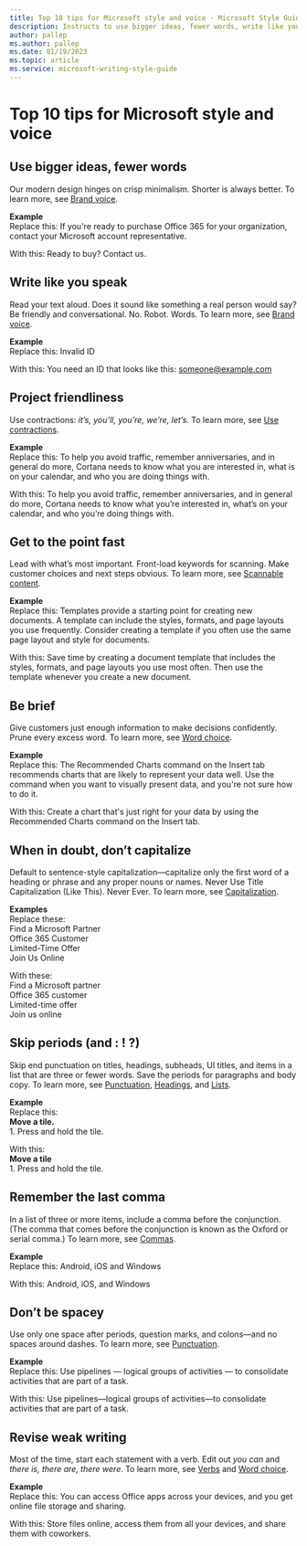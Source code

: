 ```yaml
---
title: Top 10 tips for Microsoft style and voice - Microsoft Style Guide
description: Instructs to use bigger ideas, fewer words, write like you speak, project friendliness and get to the point fast.
author: pallep
ms.author: pallep
ms.date: 01/19/2023
ms.topic: article
ms.service: microsoft-writing-style-guide
---
```


# Top 10 tips for Microsoft style and voice

## Use bigger ideas, fewer words
Our modern design hinges on crisp minimalism. Shorter is always better. To
learn more, see [Brand voice](~/brand-voice-above-all-simple-human.md).

**Example**<br />Replace this: If you're ready to purchase Office 365 for your organization, contact your Microsoft account representative.

With this: Ready to buy? Contact us.

## Write like you speak
Read your text aloud. Does it sound like something a real person would
say? Be friendly and conversational. No. Robot. Words. To
learn more, see [Brand voice](~/brand-voice-above-all-simple-human.md).

**Example**<br />Replace this: Invalid ID

With this: You need an ID that looks like this: <someone@example.com>

## Project friendliness
Use contractions: *it’s, you’ll, you’re, we’re, let’s.* To learn more, see [Use contractions](~/word-choice/use-contractions.md).

**Example**<br />Replace this: To help you avoid traffic, remember anniversaries, and 
in general do more, Cortana needs to know what you are interested in, what is on your calendar, 
and who you are doing things with. 

With this: To help you avoid traffic, remember anniversaries, and in general do more, 
Cortana needs to know what you’re interested in, what’s on your calendar, and who you’re doing things with.

## Get to the point fast
Lead with what’s most important. Front-load keywords for scanning. Make
customer choices and next steps obvious. To learn more, see [Scannable content](~/scannable-content/index.md).

**Example**<br />Replace this: Templates
provide a starting point for creating new documents. A template can
include the styles, formats, and page layouts you use frequently.
Consider creating a template if you often use the same page layout and
style for documents.

With this: Save
time by creating a document template that includes the styles, formats,
and page layouts you use most often. Then use the template whenever you
create a new document.

## Be brief
Give customers just enough information to make decisions confidently. Prune every excess word. To learn more, see [Word choice](~/word-choice/index.md).

**Example**<br />Replace this:
The Recommended Charts command on the Insert tab recommends charts that
are likely to represent your data well. Use the command when you want
to visually present data, and you're not sure how to do it. 

With this: Create a chart that's just right for your data by using the Recommended Charts command on the Insert tab.

## When in doubt, don’t capitalize
Default to sentence-style capitalization—capitalize only the first word of
a heading or phrase and any proper nouns or names. Never Use Title
Capitalization (Like This). Never Ever. To learn more, see [Capitalization](~/capitalization.md).

**Examples**<br />Replace these: <br />Find a Microsoft Partner<br />Office 365 Customer<br />Limited-Time Offer<br />Join Us Online

With these:<br />Find a Microsoft partner<br />Office 365 customer<br />Limited-time offer<br />Join us online

## Skip periods (and : \! ?)
Skip end punctuation on titles, headings, subheads, UI titles, and
items in a list that are three or fewer words. Save the periods for
paragraphs and body copy. To learn more, see [Punctuation](~/punctuation/index.md), [Headings](~/scannable-content/headings.md), and [Lists](~/scannable-content/lists.md). 

**Example**<br />Replace this:<br />**Move a tile.**<br />1\. Press and hold the tile.

With this:<br />**Move a tile**<br />1\. Press and hold the tile.

## Remember the last comma
In a list of three or more items, include a comma before the conjunction. (The comma that comes before the conjunction is known as the Oxford or serial comma.) To learn more, see [Commas](~/punctuation/commas.md). 

**Example**<br />Replace this: Android, iOS and Windows

With this: Android, iOS, and Windows

## Don’t be spacey
Use only one space after periods, question marks, and colons—and no spaces around dashes. To learn more, see [Punctuation](~/punctuation/index.md).

**Example**<br />Replace this: Use pipelines — logical groups of activities — to consolidate activities that are part of a task.

With this: Use pipelines—logical groups of activities—to consolidate activities that are part of a task.

## Revise weak writing
Most of the time, start each statement with a verb. Edit out *you can* and *there is, there are, there were*. To learn more, see [Verbs](~/grammar/verbs.md) and [Word choice](~/word-choice/index.md).

**Example**<br />Replace this: You can access Office apps across your devices, and you get online file storage and sharing.

With this: Store files online, access them from all your devices, and share them with coworkers.
